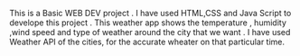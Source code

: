 This is a Basic WEB DEV project .
I have used HTML,CSS and Java Script to develope this project .
This weather app shows the temperature , humidity ,wind speed and type of weather around the city that we want . 
I have used Weather API of the cities, for the accurate wheater on that particular time.
